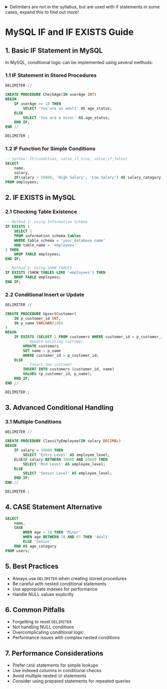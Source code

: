 <details>

<summary>Delimiters are not in the syllabus, but are used with if statements in some cases, expand this to find out more!</summary>

In MySQL, the DELIMITER command is used to change the default delimiter (semicolon `;`) that signals the end of a SQL statement. This is particularly important when creating stored procedures, functions, or triggers that contain multiple SQL statements.

### Why DELIMITER is Needed

By default, MySQL uses a semicolon (`;`) to determine the end of a SQL statement. However, when creating complex database objects like stored procedures, you need to create multiple statements within a single block. Without changing the delimiter, MySQL would interpret each semicolon as the end of the statement, breaking your code.

### Example Without DELIMITER

```sql
CREATE PROCEDURE simple_procedure()
BEGIN
    SELECT 'First statement';
    SELECT 'Second statement';
END;  // This would cause an error
```

### Example With DELIMITER

```sql
DELIMITER //

CREATE PROCEDURE simple_procedure()
BEGIN
    SELECT 'First statement';
    SELECT 'Second statement';
END //

DELIMITER ;
```

### Key Points About DELIMITER:

1. **Temporary Change**: It temporarily changes the statement terminator
2. **Common Alternatives**: While `//` is most common, you can use other characters like `$$`
3. **Reset Needed**: Always reset to `;` after creating your procedure
4. **Scope**: It affects only the current session

### Detailed Breakdown

```sql
-- Change delimiter to //
DELIMITER //

-- Create procedure with multiple statements
CREATE PROCEDURE example_procedure()
BEGIN
    -- Multiple SQL statements can now use ;
    INSERT INTO logs (message) VALUES ('Procedure started');
    UPDATE users SET status = 'active' WHERE id = 1;
    SELECT 'Procedure completed' AS result;
END // 

-- Reset delimiter back to ;
DELIMITER ;
```

### Why Use Different Delimiters?

- Allows multiple SQL statements within a single block
- Prevents MySQL from interpreting internal semicolons as statement terminators
- Essential for creating:
  - Stored Procedures
  - Triggers
  - Functions
  - Complex database objects

### Common Practices:

- Most developers use `//` or `$$`
- Always remember to reset to `;`
- Use it only when creating complex database objects

Would you like me to provide more context or explain any part of this in more detail?
</details>


# MySQL IF and IF EXISTS Guide

## 1. Basic IF Statement in MySQL

In MySQL, conditional logic can be implemented using several methods:

### 1.1 IF Statement in Stored Procedures
```sql
DELIMITER //

CREATE PROCEDURE CheckAge(IN userAge INT)
BEGIN
    IF userAge >= 18 THEN
        SELECT 'You are an adult' AS age_status;
    ELSE
        SELECT 'You are a minor' AS age_status;
    END IF;
END //

DELIMITER ;
```

### 1.2 IF Function for Simple Conditions
```sql
-- Syntax: IF(condition, value_if_true, value_if_false)
SELECT 
    name, 
    salary, 
    IF(salary > 50000, 'High Salary', 'Low Salary') AS salary_category 
FROM employees;
```

## 2. IF EXISTS in MySQL

### 2.1 Checking Table Existence
```sql
-- Method 1: Using Information Schema
IF EXISTS (
    SELECT 1 
    FROM information_schema.tables 
    WHERE table_schema = 'your_database_name' 
    AND table_name = 'employees'
) THEN
    DROP TABLE employees;
END IF;

-- Method 2: Using SHOW TABLES
IF EXISTS (SHOW TABLES LIKE 'employees') THEN
    DROP TABLE employees;
END IF;
```

### 2.2 Conditional Insert or Update
```sql
DELIMITER //

CREATE PROCEDURE UpsertCustomer(
    IN p_customer_id INT, 
    IN p_name VARCHAR(100)
)
BEGIN
    IF EXISTS (SELECT 1 FROM customers WHERE customer_id = p_customer_id) THEN
        -- Update existing customer
        UPDATE customers 
        SET name = p_name 
        WHERE customer_id = p_customer_id;
    ELSE
        -- Insert new customer
        INSERT INTO customers (customer_id, name) 
        VALUES (p_customer_id, p_name);
    END IF;
END //

DELIMITER ;
```

## 3. Advanced Conditional Handling

### 3.1 Multiple Conditions
```sql
DELIMITER //

CREATE PROCEDURE ClassifyEmployee(IN salary DECIMAL)
BEGIN
    IF salary < 30000 THEN
        SELECT 'Entry Level' AS employee_level;
    ELSEIF salary BETWEEN 30000 AND 50000 THEN
        SELECT 'Mid Level' AS employee_level;
    ELSE
        SELECT 'Senior Level' AS employee_level;
    END IF;
END //

DELIMITER ;
```

## 4. CASE Statement Alternative
```sql
SELECT 
    name, 
    CASE 
        WHEN age < 18 THEN 'Minor'
        WHEN age BETWEEN 18 AND 65 THEN 'Adult'
        ELSE 'Senior'
    END AS age_category
FROM users;
```

## 5. Best Practices

- Always use `DELIMITER` when creating stored procedures
- Be careful with nested conditional statements
- Use appropriate indexes for performance
- Handle NULL values explicitly

## 6. Common Pitfalls

- Forgetting to reset `DELIMITER`
- Not handling NULL conditions
- Overcomplicating conditional logic
- Performance issues with complex nested conditions

## 7. Performance Considerations

- Prefer `CASE` statements for simple lookups
- Use indexed columns in conditional checks
- Avoid multiple nested `IF` statements
- Consider using prepared statements for repeated queries
